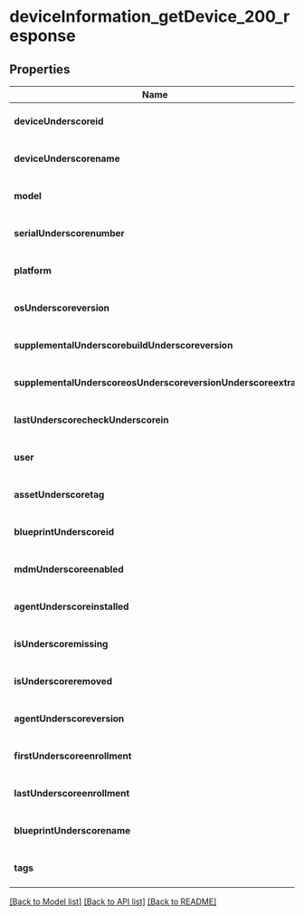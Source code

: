 # deviceInformation_getDevice_200_response

## Properties
Name | Type | Description | Notes
------------ | ------------- | ------------- | -------------
**deviceUnderscoreid** | **string** |  | [optional] [default to null]
**deviceUnderscorename** | **string** |  | [optional] [default to null]
**model** | **string** |  | [optional] [default to null]
**serialUnderscorenumber** | **string** |  | [optional] [default to null]
**platform** | **string** |  | [optional] [default to null]
**osUnderscoreversion** | **string** |  | [optional] [default to null]
**supplementalUnderscorebuildUnderscoreversion** | **string** |  | [optional] [default to null]
**supplementalUnderscoreosUnderscoreversionUnderscoreextra** | **string** |  | [optional] [default to null]
**lastUnderscorecheckUnderscorein** | **string** |  | [optional] [default to null]
**user** | [**DeviceInformationGetDevice200ResponseUser**](DeviceInformationGetDevice200ResponseUser.md) |  | [optional] [default to null]
**assetUnderscoretag** | **string** |  | [optional] [default to null]
**blueprintUnderscoreid** | **string** |  | [optional] [default to null]
**mdmUnderscoreenabled** | **integer** |  | [optional] [default to null]
**agentUnderscoreinstalled** | **integer** |  | [optional] [default to null]
**isUnderscoremissing** | **integer** |  | [optional] [default to null]
**isUnderscoreremoved** | **integer** |  | [optional] [default to null]
**agentUnderscoreversion** | **string** |  | [optional] [default to null]
**firstUnderscoreenrollment** | **string** |  | [optional] [default to null]
**lastUnderscoreenrollment** | **string** |  | [optional] [default to null]
**blueprintUnderscorename** | **string** |  | [optional] [default to null]
**tags** | [**AnyType**](.md) |  | [optional] [default to null]

[[Back to Model list]](../README.md#documentation-for-models) [[Back to API list]](../README.md#documentation-for-api-endpoints) [[Back to README]](../README.md)


